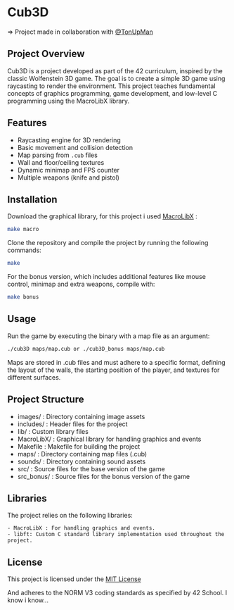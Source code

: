 # Cub3D

=> Project made in collaboration with [@TonUpMan](https://github.com/TonUpMan)

## Project Overview
Cub3D is a project developed as part of the 42 curriculum, inspired by the classic Wolfenstein 3D game. The goal is to create a simple 3D game using raycasting to render the environment. This project teaches fundamental concepts of graphics programming, game development, and low-level C programming using the MacroLibX library.

## Features
- Raycasting engine for 3D rendering
- Basic movement and collision detection
- Map parsing from `.cub` files
- Wall and floor/ceiling textures
- Dynamic minimap and FPS counter
- Multiple weapons (knife and pistol)

## Installation

Download the graphical library, for this project i used [MacroLibX](https://macrolibx.kbz8.me./) :
```bash
make macro
```

Clone the repository and compile the project by running the following commands:
```bash
make
```

For the bonus version, which includes additional features like mouse control, minimap and extra weapons, compile with:
```bash
make bonus
```

## Usage

Run the game by executing the binary with a map file as an argument:
```bash
./cub3D maps/map.cub or ./cub3D_bonus maps/map.cub
```

Maps are stored in .cub files and must adhere to a specific format, defining the layout of the walls, the starting position of the player, and textures for different surfaces.


## Project Structure

- images/    : Directory containing image assets
- includes/  : Header files for the project
- lib/       : Custom library files
- MacroLibX/ : Graphical library for handling graphics and events
- Makefile   : Makefile for building the project
- maps/      : Directory containing map files (.cub)
- sounds/    : Directory containing sound assets
- src/       : Source files for the base version of the game
- src_bonus/ : Source files for the bonus version of the game

## Libraries

The project relies on the following libraries:

    - MacroLibX : For handling graphics and events.
    - libft: Custom C standard library implementation used throughout the project.

## License

This project is licensed under the [MIT License](LICENSE)

And adheres to the NORM V3 coding standards as specified by 42 School. I know i know...
